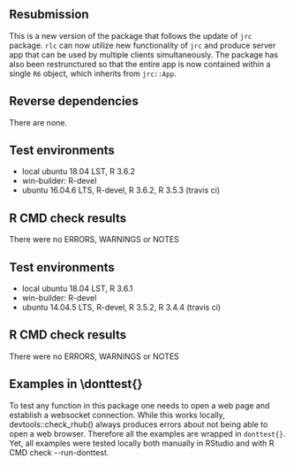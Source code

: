 ## Resubmission

This is a new version of the package that follows the update of `jrc` package. `rlc` can now utilize new functionality of
`jrc` and produce server app that can be used by multiple clients simultaneously. The package has also been restrunctured
so that the entire app is now contained within a single `R6` object, which inherits from `jrc::App`.

## Reverse dependencies

There are none.

## Test environments
* local ubuntu 18.04 LST, R 3.6.2
* win-builder: R-devel
* ubuntu 16.04.6 LTS, R-devel, R 3.6.2, R 3.5.3 (travis ci)

## R CMD check results

There were no ERRORS, WARNINGS or NOTES

## Test environments
* local ubuntu 18.04 LST, R 3.6.1
* win-builder: R-devel
* ubuntu 14.04.5 LTS, R-devel, R 3.5.2, R 3.4.4 (travis ci)

## R CMD check results

There were no ERRORS, WARNINGS or NOTES

## Examples in \donttest{}
To test any function in this package one needs to open a web page and
establish a websocket connection. While this works locally,
devtools::check_rhub() always produces errors about not being able to
open a web browser. Therefore all the examples are wrapped in 
`donttest{}`. Yet, all examples were tested locally both manually in 
RStudio and with R CMD check --run-donttest. 
